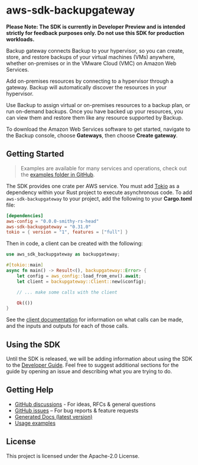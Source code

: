 # aws-sdk-backupgateway

**Please Note: The SDK is currently in Developer Preview and is intended strictly for
feedback purposes only. Do not use this SDK for production workloads.**

Backup gateway connects Backup to your hypervisor, so you can create, store, and restore backups of your virtual machines (VMs) anywhere, whether on-premises or in the VMware Cloud (VMC) on Amazon Web Services.

Add on-premises resources by connecting to a hypervisor through a gateway. Backup will automatically discover the resources in your hypervisor.

Use Backup to assign virtual or on-premises resources to a backup plan, or run on-demand backups. Once you have backed up your resources, you can view them and restore them like any resource supported by Backup.

To download the Amazon Web Services software to get started, navigate to the Backup console, choose __Gateways__, then choose __Create gateway__.

## Getting Started

> Examples are available for many services and operations, check out the
> [examples folder in GitHub](https://github.com/awslabs/aws-sdk-rust/tree/main/examples).

The SDK provides one crate per AWS service. You must add [Tokio](https://crates.io/crates/tokio)
as a dependency within your Rust project to execute asynchronous code. To add `aws-sdk-backupgateway` to
your project, add the following to your **Cargo.toml** file:

```toml
[dependencies]
aws-config = "0.0.0-smithy-rs-head"
aws-sdk-backupgateway = "0.31.0"
tokio = { version = "1", features = ["full"] }
```

Then in code, a client can be created with the following:

```rust
use aws_sdk_backupgateway as backupgateway;

#[tokio::main]
async fn main() -> Result<(), backupgateway::Error> {
    let config = aws_config::load_from_env().await;
    let client = backupgateway::Client::new(&config);

    // ... make some calls with the client

    Ok(())
}
```

See the [client documentation](https://docs.rs/aws-sdk-backupgateway/latest/aws_sdk_backupgateway/client/struct.Client.html)
for information on what calls can be made, and the inputs and outputs for each of those calls.

## Using the SDK

Until the SDK is released, we will be adding information about using the SDK to the
[Developer Guide](https://docs.aws.amazon.com/sdk-for-rust/latest/dg/welcome.html). Feel free to suggest
additional sections for the guide by opening an issue and describing what you are trying to do.

## Getting Help

* [GitHub discussions](https://github.com/awslabs/aws-sdk-rust/discussions) - For ideas, RFCs & general questions
* [GitHub issues](https://github.com/awslabs/aws-sdk-rust/issues/new/choose) – For bug reports & feature requests
* [Generated Docs (latest version)](https://awslabs.github.io/aws-sdk-rust/)
* [Usage examples](https://github.com/awslabs/aws-sdk-rust/tree/main/examples)

## License

This project is licensed under the Apache-2.0 License.

